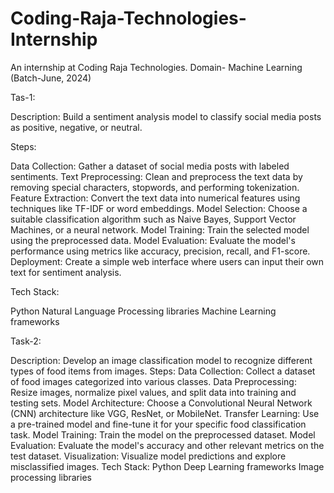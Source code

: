 # Coding-Raja-Technologies-Internship
An internship at Coding Raja Technologies. Domain- Machine Learning (Batch-June, 2024)


Tas-1:

Description: Build a sentiment analysis model to classify social media posts as positive, negative, or neutral.

Steps:

Data Collection: Gather a dataset of social media posts with labeled sentiments.
Text Preprocessing: Clean and preprocess the text data by removing special characters, stopwords, and performing tokenization.
Feature Extraction: Convert the text data into numerical features using techniques like TF-IDF or word embeddings.
Model Selection: Choose a suitable classification algorithm such as Naive Bayes, Support Vector Machines, or a neural network.
Model Training: Train the selected model using the preprocessed data.
Model Evaluation: Evaluate the model's performance using metrics like accuracy, precision, recall, and F1-score.
Deployment: Create a simple web interface where users can input their own text for sentiment analysis.

Tech Stack:

Python
Natural Language Processing libraries 
Machine Learning frameworks


Task-2:

Description: Develop an image classification model to recognize different types of food items from images.
Steps:
Data Collection: Collect a dataset of food images categorized into various classes.
Data Preprocessing: Resize images, normalize pixel values, and split data into training and testing sets.
Model Architecture: Choose a Convolutional Neural Network (CNN) architecture like VGG, ResNet, or MobileNet.
Transfer Learning: Use a pre-trained model and fine-tune it for your specific food classification task.
Model Training: Train the model on the preprocessed dataset.
Model Evaluation: Evaluate the model's accuracy and other relevant metrics on the test dataset.
Visualization: Visualize model predictions and explore misclassified images.
Tech Stack:
Python
Deep Learning frameworks 
Image processing libraries
